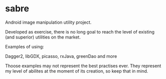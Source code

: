 # sabre
Android image manipulation utility project.

Developed as exercise, there is no long goal to reach the level of existing (and superior) utilities on the market.

Examples of using:

Dagger2, libGDX, picasso, rxJava, greenDao and more

Thoose examples may not represent the best practises ever. They represent my level of abilites at the moment of its creation, so keep that in mind.
